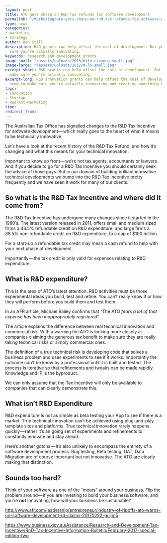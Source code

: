 ```yaml
---
layout: post
title: ATO gets sharp on R&D Tax refunds for software development
permalink: "/marketing/ato-gets-sharp-on-rnd-tax-refunds-for-software-development/"
type: news
categories:
- marketing
- strategy
author: Ben Still
description: R&D grants can help offset the cost of development. But you need to make
  sure you're actually innovating.
keywords: research and development grants
image-small: "/assets/uploads/2013/milo-closeup-small.jpg"
image-large: "/assets/uploads/2012/m-lo-small.jpg"
excerpt-short: R&D grants can help offset the cost of development. But you need to
  make sure you're actually innovating.
excerpt-long: R&D innovation grants can help offset the cost of development. But you
  need to make sure you're actually innovating and creating something new.
tags:
- Innovation
- Startup
- Red-Ant-Marketing
time:
redirect_from:
---
```

The Australian Tax Office has signalled changes to the R&D Tax incentive for software development — which really goes to the heart of what it means to be technically innovative.

Let’s have a look at the recent history of the R&D Tax Refund, and how it’s changing and what this means for your technical innovation.

Important to know up front — we’re not tax agents, accountants or lawyers. And if you decide to go for a R&D Tax Incentive you should certainly seek the advice of those guys. But in our domain of building brilliant innovative technical developments we bump into the R&D Tax Incentive pretty frequently and we have seen it work for many of our clients.

## So what is the R&D Tax Incentive and where did it come from?

The R&D Tax Incentive has undergone many changes since it started in the 1980’s. The latest version released in 2011, offers small and medium sized firms a 43.5% refundable credit on R&D expenditure; and large firms a 38.5% non-refundable credit on R&D expenditure, to a cap of $100 million.

For a start-up a refundable tax credit may mean a cash refund to help with your next phase of development.

Importantly — the tax credit is only valid for expenses relating to R&D expenditure.

## What is R&D expenditure?

This is the area of ATO’s latest attention. R&D activities must be those experimental ideas you build, test and refine. You can’t really know if or how they will perform before you build them and test them.

In an AFR article, Michael Bailey confirms that “The ATO *fears a lot of that expense has been inappropriately registered*”.

The article explains the difference between real technical innovation and commercial risk. With a warning the ATO is looking more closely at companies claiming the generous tax benefit to make sure they are really taking technical risks or simply commercial ones.

The definition of a true technical risk is developing code that solves a business problem and uses experiments to see if it works. Importantly the outcome can’t be know by a professional until it is built and tested. The process is iterative so that refinements and tweaks can be made rapidly. Knowledge and IP is the byproduct.

We can only assume that the Tax Incentive will only be available to companies that can clearly demonstrate this.

## What isn’t R&D Expenditure

R&D expenditure is not as simple as beta testing your App to see if there is a market. True technical innovation can’t be achieved using plug-and-play template sites and platforms. True technical innovation rarely happens quickly — rather it’s an going set of experiments and refinements to constantly innovate and stay ahead.

Here’s another gotcha — It’s also unlikely to encompass the entirety of a software development process. Bug testing, Beta testing. UAT, Data Migration are of course important but not innovative. The ATO are clearly making that distinction.

## Sounds too hard?

Think of your software as one of the “moats” around your business. Flip the problem around — if you are investing to build your business/software, and you’re **not** innovating, how will your business be sustainable?

<http://www.afr.com/leadership/entrepreneur/industry-of-ripoffs-ato-warns-on-software-development-rd-claims-20170222-guijm5>

<https://www.business.gov.au/Assistance/Research-and-Development-Tax-Incentive/RnD-Tax-Incentive-Information-Bulletin/February-2017-special-edition-two>
